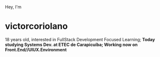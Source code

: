 Hey, I'm
# victorcoriolano
18 years old, interested in FullStack Development Focused Learning;<b>
Today studying Systems Dev. at ETEC de Carapicuíba;<b>
Working now on Front.End//UIUX.Environment
